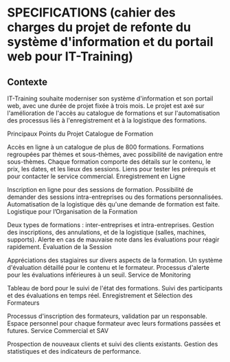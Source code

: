 # SPECIFICATIONS (cahier des charges du projet de refonte du système d'information et du portail web pour IT-Training)

## Contexte
IT-Training souhaite moderniser son système d'information et son portail web, avec une durée de projet fixée à trois mois. Le projet est axé sur l'amélioration de l'accès au catalogue de formations et sur l'automatisation des processus liés à l'enregistrement et à la logistique des formations.

Principaux Points du Projet
Catalogue de Formation

Accès en ligne à un catalogue de plus de 800 formations.
Formations regroupées par thèmes et sous-thèmes, avec possibilité de navigation entre sous-thèmes.
Chaque formation comporte des détails sur le contenu, le prix, les dates, et les lieux des sessions.
Liens pour tester les prérequis et pour contacter le service commercial.
Enregistrement en Ligne

Inscription en ligne pour des sessions de formation.
Possibilité de demander des sessions intra-entreprises ou des formations personnalisées.
Automatisation de la logistique dès qu'une demande de formation est faite.
Logistique pour l’Organisation de la Formation

Deux types de formations : inter-entreprises et intra-entreprises.
Gestion des inscriptions, des annulations, et de la logistique (salles, machines, supports).
Alerte en cas de mauvaise note dans les évaluations pour réagir rapidement.
Évaluation de la Session

Appréciations des stagiaires sur divers aspects de la formation.
Un système d'évaluation détaillé pour le contenu et le formateur.
Processus d'alerte pour les évaluations inférieures à un seuil.
Service de Monitoring

Tableau de bord pour le suivi de l'état des formations.
Suivi des participants et des évaluations en temps réel.
Enregistrement et Sélection des Formateurs

Processus d'inscription des formateurs, validation par un responsable.
Espace personnel pour chaque formateur avec leurs formations passées et futures.
Service Commercial et SAV

Prospection de nouveaux clients et suivi des clients existants.
Gestion des statistiques et des indicateurs de performance.
